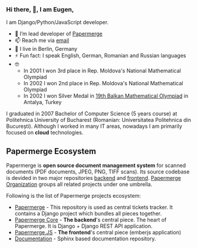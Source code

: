 ### Hi there, 👋, I am Eugen,

I am Django/Python/JavaScript developer.

- 🌱 I’m lead developer of [Papermerge](https://www.papermerge.com)
- 📫 Reach me via [email](mailto:eugen@papermerge.com)
- :round_pushpin: I live in Berlin, Germany
- ⚡ Fun fact: I speak English, German, Romanian and Russian languages
- :nerd_face:
    - In 2001 I won 3rd place in Rep. Moldova's National Mathematical Olympiad
    - In 2002 I won 2nd place in Rep. Moldova's National Mathematical Olympiad
    - In 2002 I won Silver Medal in [19th Balkan Mathematical Olympiad](https://en.wikipedia.org/wiki/Balkan_Mathematical_Olympiad) in Antalya, Turkey

I graduated in 2007 Bachelor of Computer Science (5 years course) at
Politehnica University of Bucharest (Romanian: Universitatea Politehnica din
București). Although I worked in many IT areas, nowadays I am primarily
focused on **cloud** technologies.

## Papermerge Ecosystem

Papermerge is **open source document management system** for scanned documents
(PDF documents, JPEG, PNG, TIFF scans). Its source codebase is devided in two major repositories
[backend](https://github.com/papermerge/papermerge-core) and [frontend](https://github.com/papermerge/papermerge.js). [Papermerge Organization](https://github.com/papermerge) groups all related projects under one umbrella.

Following is the list of Papermerge projects ecosystem:

* [Papermerge](https://github.com/ciur/papermerge) - This repository is used
as central tickets tracker. It contains a Django project which bundles all pieces together. 
* [Papermerge Core](https://github.com/papermerge/papermerge-core) - **The backend**'s central piece. The heart of Papermerge. It is Django + Django REST API application.
* [Papermerge.JS](https://github.com/papermerge/papermerge.js) - **The frontend**'s central piece (emberjs application)
* [Documentation](https://github.com/papermerge/documentation) - Sphinx based documentation repository.
